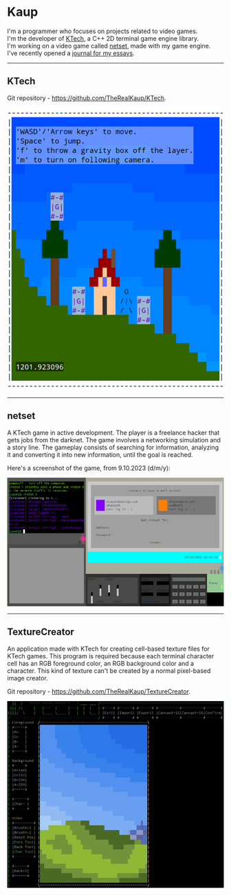 # Kaup

I'm a programmer who focuses on projects related to video games.\
I'm the developer of [KTech](#ktech), a C++ 2D terminal game engine library.\
I'm working on a video game called [netset](#netset), made with my game engine.\
I've recently opened a [journal for my essays](https://github.com/TheRealKaup/Journal).

---

## KTech

Git repository - https://github.com/TheRealKaup/KTech.

<img src="simpleplatform1_10-12-23.png" alt="KTech simple platform game" max-height="500"/>

---

## netset

A KTech game in active development. The player is a freelance hacker that gets jobs from the darknet. The game involves a networking simulation and a story line. The gameplay consists of searching for information, analyzing it and converting it into new information, until the goal is reached.

Here's a screenshot of the game, from 9.10.2023 (d/m/y):

<img src="netset-9.10.2023.png" alt="netset screenshot from 9.10.2023" max-height="500"/>

---

## TextureCreator

An application made with KTech for creating cell-based texture files for KTech games. This program is required because each terminal character cell has an RGB foreground color, an RGB background color and a character. This kind of texture can't be created by a normal pixel-based image creator.

Git repository - https://github.com/TheRealKaup/TextureCreator.

<img src="texturecreatorscreenshot.png" alt="TextureCreator Screenshot" max-height="500"/>
